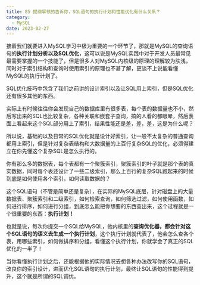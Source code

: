 ```yaml
---
title: 85 提纲挈领的告诉你，SQL语句的执行计划和性能优化有什么关系？
category:
  - MySQL
date: 2023-02-27
---
```


<!-- more -->


接着我们就要进入MySQL学习中极为重要的一个环节了，那就是MySQL的查询语句的**执行计划分析以及SQL优化**，这可以说是MySQL实践中对于开发人员最常见最需要掌握的一个技能了，但是很多人对MySQL内核级的原理的理解较为肤浅，同时对于索引结构和查询时使用索引的原理也不甚了解，更谈不上说能看懂MySQL的执行计划了。

SQL优化技巧中包含了我们之前讲的设计索引以及让SQL用上索引，但是SQL优化还有很多其他的东西。

实际上有时候往往你会发现自己的数据库里有很多表，每个表的数据量也不小，然后写出来的SQL也比较复杂，各种关联和嵌套子查询，搞的人看的都眼晕，然后表面上看起来这个SQL部分用上了索引，结果性能还是差，差，差，这是为什么呢？

所以说，基础的以及日常的SQL优化就是设计好索引，让一般不太复杂的普通查询都用上索引，但是针对复杂表结构和大数据量的上百行复杂SQL的优化，必须得建立在你先懂这个复杂SQL是怎么执行的。

你有那么多的数据表，每个表都有一个聚簇索引，聚簇索引的叶子就是那个表的真实数据，同时每个表还设计了一些二级索引，那么上百行的复杂SQL跑起来的时候到底是如何使用各个索引，如何读取数据的？

这个SQL语句（不管是简单还是复杂），在实际的MySQL底层，针对磁盘上的大量数据表、聚簇索引和二级索引，如何检索查询，如何筛选过滤，如何使用函数，如何进行排序，如何进行分组，到底怎么能把你想要的东西查出来，这个过程就是一个很重要的东西：**执行计划！**

也就是说，每次你提交一个SQL给MySQL，他内核里的**查询优化器，都会针对这个SQL语句的语义去生成一个执行计划**，这个执行计划就代表了，他会怎么查各个表，用哪些索引，如何做排序和分组，看懂这个执行计划，你就学会了真正的SQL优化的一半了！

当你看懂执行计划之后，还能根据他的实际情况去想各种办法改写你的SQL语句，改良你的索引设计，进而优化SQL语句的执行计划，最终让SQL语句的性能得到提升，这个就是所谓的SQL调优。
